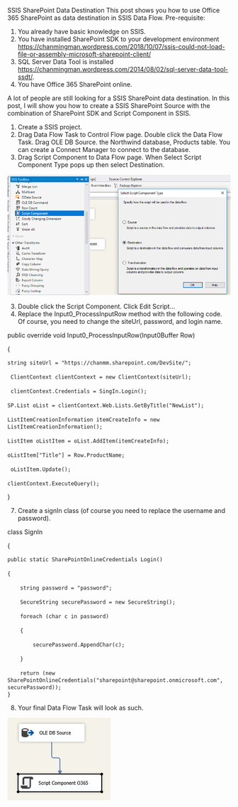 SSIS SharePoint Data Destination
This post shows you how to use Office 365 SharePoint as data destination in SSIS Data Flow.
Pre-requisite:
1. You already have basic knowledge on SSIS.
2. You have installed SharePoint SDK to your development environment https://chanmingman.wordpress.com/2018/10/07/ssis-could-not-load-file-or-assembly-microsoft-sharepoint-client/ 
3. SQL Server Data Tool is installed  https://chanmingman.wordpress.com/2014/08/02/sql-server-data-tool-ssdt/. 
4. You have Office 365 SharePoint online. 

A lot of people are still looking for a SSIS SharePoint data destination. In this post, I will show you how to create a SSIS SharePoint Source with the combination of SharePoint SDK and Script Component in SSIS.

1. Create a SSIS project.
2. Drag Data Flow Task to Control Flow page. Double click the Data Flow Task. Drag OLE DB Source. the Northwind database, Products table. You can create a Connect Manager to connect to the database.
3. Drag Script Component to Data Flow page. When Select Script Component Type pops up then select Destination.

![](image/p5.png)

3. Double click the Script Component. Click Edit Script…
4. Replace the Input0_ProcessInputRow method with the following code. Of course, you need to change the siteUrl, password, and login name.

public override void Input0_ProcessInputRow(Input0Buffer Row)

{

	string siteUrl = "https://chanmm.sharepoint.com/DevSite/";

	 ClientContext clientContext = new ClientContext(siteUrl);

	 clientContext.Credentials = SingIn.Login();

	SP.List oList = clientContext.Web.Lists.GetByTitle("NewList");

	ListItemCreationInformation itemCreateInfo = new ListItemCreationInformation();

	ListItem oListItem = oList.AddItem(itemCreateInfo);

	oListItem["Title"] = Row.ProductName;

	 oListItem.Update();

	clientContext.ExecuteQuery();

} 

7. Create a signIn class (of course you need to replace the username and password). 

class SignIn

{

	public static SharePointOnlineCredentials Login()

	{

   		string password = "password";
		
	    SecureString securePassword = new SecureString();
		
	    foreach (char c in password)
		
	    {
		
			securePassword.AppendChar(c);
		
		}
		
		return (new SharePointOnlineCredentials("sharepoint@sharepoint.onmicrosoft.com", securePassword));
	}

8. Your final Data Flow Task will look as such.

![](image/p6.png)